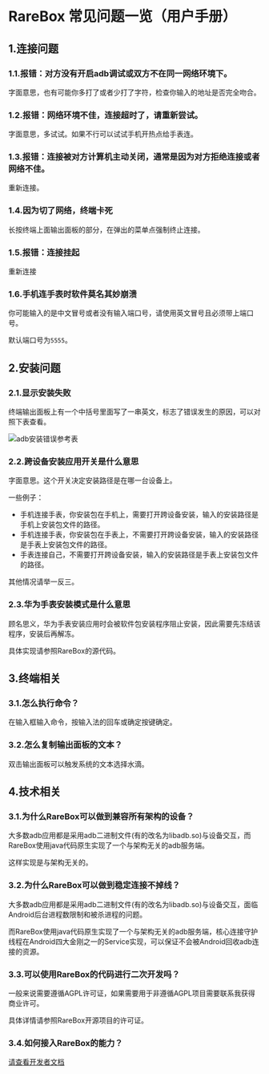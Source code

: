 # RareBox 常见问题一览（用户手册）
## 1.连接问题
### 1.1.报错：对方没有开启adb调试或双方不在同一网络环境下。
字面意思，也有可能你多打了或者少打了字符，检查你输入的地址是否完全吻合。
### 1.2.报错：网络环境不佳，连接超时了，请重新尝试。
字面意思，多试试。如果不行可以试试手机开热点给手表连。
### 1.3.报错：连接被对方计算机主动关闭，通常是因为对方拒绝连接或者网络不佳。
重新连接。
### 1.4.因为切了网络，终端卡死
长按终端上面输出面板的部分，在弹出的菜单点强制终止连接。
### 1.5.报错：连接挂起
重新连接
### 1.6.手机连手表时软件莫名其妙崩溃
你可能输入的是中文冒号或者没有输入端口号，请使用英文冒号且必须带上端口号。

默认端口号为`5555`。
## 2.安装问题
### 2.1.显示安装失败

终端输出面板上有一个中括号里面写了一串英文，标志了错误发生的原因，可以对照下表查看。

![adb安装错误参考表](https://github.com/user-attachments/assets/70615370-2a85-4e2c-8090-3489acaa40d5)

### 2.2.跨设备安装应用开关是什么意思

字面意思。这个开关决定安装路径是在哪一台设备上。

一些例子：
* 手机连接手表，你安装包在手机上，需要打开跨设备安装，输入的安装路径是手机上安装包文件的路径。
* 手机连接手表，你安装包在手表上，不需要打开跨设备安装，输入的安装路径是手表上安装包文件的路径。
* 手表连接自己，不需要打开跨设备安装，输入的安装路径是手表上安装包文件的路径。

其他情况请举一反三。

### 2.3.华为手表安装模式是什么意思
顾名思义，华为手表安装应用时会被软件包安装程序阻止安装，因此需要先冻结该程序，安装后再解冻。

具体实现请参照RareBox的源代码。

## 3.终端相关
### 3.1.怎么执行命令？
在输入框输入命令，按输入法的回车或确定按键确定。

### 3.2.怎么复制输出面板的文本？
双击输出面板可以触发系统的文本选择水滴。

## 4.技术相关
### 3.1.为什么RareBox可以做到兼容所有架构的设备？
大多数adb应用都是采用adb二进制文件(有的改名为libadb.so)与设备交互，而RareBox使用java代码原生实现了一个与架构无关的adb服务端。

这样实现是与架构无关的。

### 3.2.为什么RareBox可以做到稳定连接不掉线？
大多数adb应用都是采用adb二进制文件(有的改名为libadb.so)与设备交互，面临Android后台进程数限制和被杀进程的问题。

而RareBox使用java代码原生实现了一个与架构无关的adb服务端，核心连接守护线程在Android四大金刚之一的Service实现，可以保证不会被Android回收adb连接的资源。

### 3.3.可以使用RareBox的代码进行二次开发吗？
一般来说需要遵循AGPL许可证，如果需要用于非遵循AGPL项目需要联系我获得商业许可。

具体详情请参照RareBox开源项目的许可证。

### 3.4.如何接入RareBox的能力？
[请查看开发者文档](/rare/rarebox/README.md)
